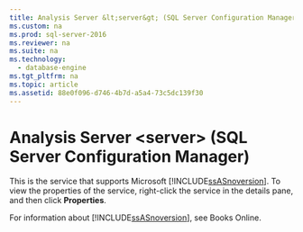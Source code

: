 ```yaml
---
title: Analysis Server &lt;server&gt; (SQL Server Configuration Manager)
ms.custom: na
ms.prod: sql-server-2016
ms.reviewer: na
ms.suite: na
ms.technology: 
  - database-engine
ms.tgt_pltfrm: na
ms.topic: article
ms.assetid: 88e0f096-d746-4b7d-a5a4-73c5dc139f30
---
```

# Analysis Server &lt;server&gt; (SQL Server Configuration Manager)
  This is the service that supports Microsoft [!INCLUDE[ssASnoversion](../../Token/Other/ssASnoversion_md.md)]. To view the properties of the service, right\-click the service in the details pane, and then click **Properties**.  
  
 For information about [!INCLUDE[ssASnoversion](../../Token/Other/ssASnoversion_md.md)], see Books Online.  
  
  
